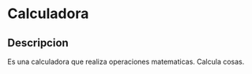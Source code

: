 # Calculadora

## Descripcion
Es una calculadora que realiza operaciones matematicas.
Calcula cosas.





